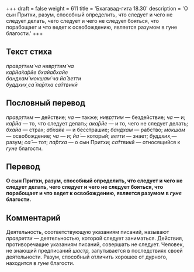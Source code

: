 +++
draft = false
weight = 611
title = 'Бхагавад-гита 18.30'
description = 'О сын Притхи, разум, способный определить, что следует и чего не следует делать, чего следует и чего не следует бояться, что порабощает и что ведет к освобождению, является разумом в гуне благости.'
+++

## Текст стиха

_правр̣ттим̇ ча нивр̣ттим̇ ча  
ка̄рйа̄ка̄рйе бхайа̄бхайе  
бандхам̇ мокшам̇ ча йа̄ ветти  
буддхих̣ са̄ па̄ртха са̄ттвикӣ_

## Пословный перевод

_правр̣ттим_ — действие; _ча_ — также; _нивр̣ттим_ — бездействие; _ча_ — и; _ка̄рйа_ — то, что следует делать; _ака̄рйе_ — и то, чего не следует делать; _бхайа_ — страх; _абхайе_ — и бесстрашие; _бандхам_ — рабство; _мокшам_ — освобождение; _ча_ — и; _йа̄_ — который; _ветти_ — знает; _буддхих̣_ — разум; _са̄_ — тот; _па̄ртха_ — о сын Притхи; _са̄ттвикӣ_ — относящийся к _гуне_ благости.

## Перевод

**О сын Притхи, разум, способный определить, что следует и чего не следует делать, чего следует и чего не следует бояться, что порабощает и что ведет к освобождению, является разумом в _гуне_ благости.**

## Комментарий

Деятельность, соответствующую указаниям писаний, называют _правритти_ — деятельностью, которой следует заниматься. Действия, противоречащие указаниям писаний, совершать не следует. Человек, не знающий предписаний _шастр,_ запутывается в последствиях своей деятельности. Разум, способный отличить хорошее от дурного, находится в _гуне_ благости.
